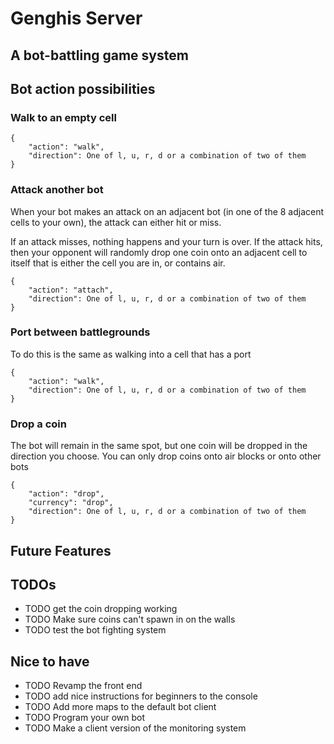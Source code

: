 # Genghis Server
## A bot-battling game system


## Bot action possibilities

### Walk to an empty cell
```
{
    "action": "walk",
    "direction": One of l, u, r, d or a combination of two of them
}
```

### Attack another bot
When your bot makes an attack on an adjacent bot (in one of the 8
adjacent cells to your own), the attack can either hit or miss.

If an attack misses, nothing happens and your turn is over. If the 
attack hits, then your opponent will randomly drop one coin onto an adjacent
cell to itself that is either the cell you are in, or contains air. 



```
{
    "action": "attach",
    "direction": One of l, u, r, d or a combination of two of them
}
```

### Port between battlegrounds
To do this is the same as walking into a cell that has a port
```
{
    "action": "walk",
    "direction": One of l, u, r, d or a combination of two of them
}
```
### Drop a coin
The bot will remain in the same spot, but one coin will be dropped
in the direction you choose. You can only drop coins onto air blocks
or onto other bots
```
{
    "action": "drop",
    "currency": "drop",
    "direction": One of l, u, r, d or a combination of two of them
}
```

## Future Features


## TODOs
* TODO get the coin dropping working
* TODO Make sure coins can't spawn in on the walls
* TODO test the bot fighting system

## Nice to have
* TODO Revamp the front end
* TODO add nice instructions for beginners to the console
* TODO Add more maps to the default bot client
* TODO Program your own bot
* TODO Make a client version of the monitoring system
